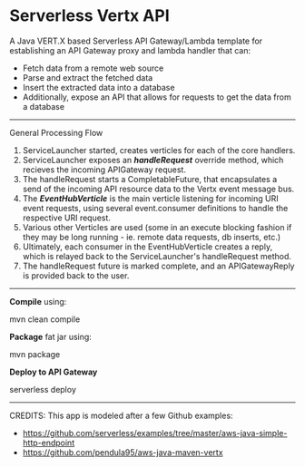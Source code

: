 # Serverless Vertx API

A Java VERT.X based Serverless API Gateway/Lambda template for 
establishing an API Gateway proxy and lambda handler that can:
- Fetch data from a remote web source
- Parse and extract the fetched data
- Insert the extracted data into a database
- Additionally, expose an API that allows for requests to get the data from a database
  
_______________
General Processing Flow
1. ServiceLauncher started, creates verticles for each of the core handlers.
2. ServiceLauncher exposes an _**handleRequest**_ override method, which recieves the incoming
APIGateway request. 
3. The handleRequest starts a CompletableFuture, that encapsulates a send of the incoming
API resource data to the Vertx event message bus. 
4. The _**EventHubVerticle**_ is the main verticle listening for incoming URI event requests, 
using several event.consumer definitions to handle the respective URI request.
5. Various other Verticles are used (some in an execute blocking fashion if they may be long
running - ie. remote data requests, db inserts, etc.)
6. Ultimately, each consumer in the EventHubVerticle creates a reply, which is relayed
back to the ServiceLauncher's handleRequest method.
7. The handleRequest future is marked complete, and an APIGatewayReply is provided
back to the user. 

_______________
**Compile** using:

mvn clean compile

**Package** fat jar using:

mvn package

**Deploy to API Gateway** 

serverless deploy

<hr>

CREDITS:
This app is modeled after a few Github examples:
- https://github.com/serverless/examples/tree/master/aws-java-simple-http-endpoint
- https://github.com/pendula95/aws-java-maven-vertx


